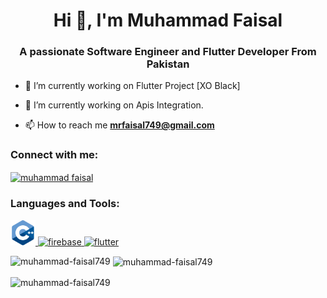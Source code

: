 <h1 align="center">Hi 👋, I'm Muhammad Faisal</h1>
<h3 align="center">A passionate Software Engineer and Flutter Developer From Pakistan</h3>

- 🔭 I’m currently working on Flutter Project [XO Black]

- 🌱 I’m currently working on Apis Integration.

- 📫 How to reach me **mrfaisal749@gmail.com**

<h3 align="left">Connect with me:</h3>
<p align="left">
<a href="https://fb.com/muhammad faisal" target="blank"><img align="center" src="https://raw.githubusercontent.com/rahuldkjain/github-profile-readme-generator/master/src/images/icons/Social/facebook.svg" alt="muhammad faisal" height="30" width="40" /></a>
</p>

<h3 align="left">Languages and Tools:</h3>
<p align="left"> <a href="https://www.w3schools.com/cpp/" target="_blank" rel="noreferrer"> <img src="https://raw.githubusercontent.com/devicons/devicon/master/icons/cplusplus/cplusplus-original.svg" alt="cplusplus" width="40" height="40"/> </a> <a href="https://firebase.google.com/" target="_blank" rel="noreferrer"> <img src="https://www.vectorlogo.zone/logos/firebase/firebase-icon.svg" alt="firebase" width="40" height="40"/> </a> <a href="https://flutter.dev" target="_blank" rel="noreferrer"> <img src="https://www.vectorlogo.zone/logos/flutterio/flutterio-icon.svg" alt="flutter" width="40" height="40"/> </a> </p>

<p><img align="left" src="https://github-readme-stats.vercel.app/api/top-langs?username=muhammad-faisal749&show_icons=true&locale=en&layout=compact" alt="muhammad-faisal749" /></p>

<p>&nbsp;<img align="center" src="https://github-readme-stats.vercel.app/api?username=muhammad-faisal749&show_icons=true&locale=en" alt="muhammad-faisal749" /></p>

<p><img align="center" src="https://github-readme-streak-stats.herokuapp.com/?user=muhammad-faisal749&" alt="muhammad-faisal749" /></p>
